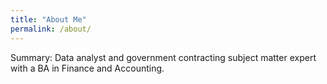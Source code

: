 ```yaml
---
title: "About Me"
permalink: /about/
---
```


Summary: Data analyst and government contracting subject matter expert with a BA in Finance and Accounting. 


